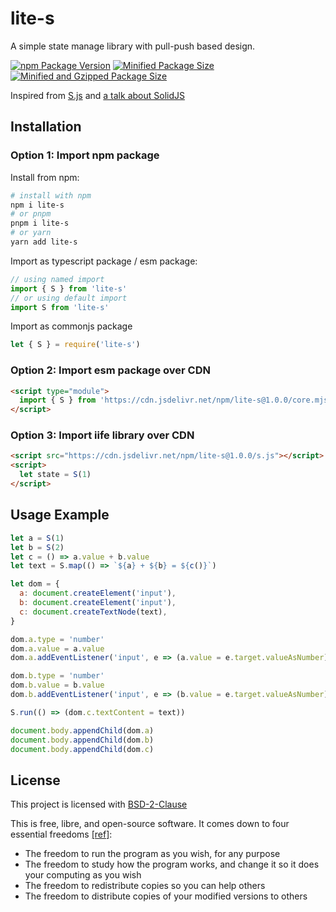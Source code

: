 # lite-s

A simple state manage library with pull-push based design.

[![npm Package Version](https://img.shields.io/npm/v/lite-s)](https://www.npmjs.com/package/lite-s)
[![Minified Package Size](https://img.shields.io/bundlephobia/min/lite-s)](https://bundlephobia.com/package/lite-s)
[![Minified and Gzipped Package Size](https://img.shields.io/bundlephobia/minzip/lite-s)](https://bundlephobia.com/package/lite-s)

Inspired from [S.js](https://github.com/adamhaile/S) and [a talk about SolidJS](https://www.youtube.com/watch?v=qB5jK-KeXOs)

## Installation

### Option 1: Import npm package

Install from npm:

```bash
# install with npm
npm i lite-s
# or pnpm
pnpm i lite-s
# or yarn
yarn add lite-s
```

Import as typescript package / esm package:

```typescript
// using named import
import { S } from 'lite-s'
// or using default import
import S from 'lite-s'
```

Import as commonjs package

```javascript
let { S } = require('lite-s')
```

### Option 2: Import esm package over CDN

```html
<script type="module">
  import { S } from 'https://cdn.jsdelivr.net/npm/lite-s@1.0.0/core.mjs'
</script>
```

### Option 3: Import iife library over CDN

```html
<script src="https://cdn.jsdelivr.net/npm/lite-s@1.0.0/s.js"></script>
<script>
  let state = S(1)
</script>
```

## Usage Example

```javascript
let a = S(1)
let b = S(2)
let c = () => a.value + b.value
let text = S.map(() => `${a} + ${b} = ${c()}`)

let dom = {
  a: document.createElement('input'),
  b: document.createElement('input'),
  c: document.createTextNode(text),
}

dom.a.type = 'number'
dom.a.value = a.value
dom.a.addEventListener('input', e => (a.value = e.target.valueAsNumber))

dom.b.type = 'number'
dom.b.value = b.value
dom.b.addEventListener('input', e => (b.value = e.target.valueAsNumber))

S.run(() => (dom.c.textContent = text))

document.body.appendChild(dom.a)
document.body.appendChild(dom.b)
document.body.appendChild(dom.c)
```

## License

This project is licensed with [BSD-2-Clause](./LICENSE)

This is free, libre, and open-source software. It comes down to four essential freedoms [[ref]](https://seirdy.one/2021/01/27/whatsapp-and-the-domestication-of-users.html#fnref:2):

- The freedom to run the program as you wish, for any purpose
- The freedom to study how the program works, and change it so it does your computing as you wish
- The freedom to redistribute copies so you can help others
- The freedom to distribute copies of your modified versions to others
